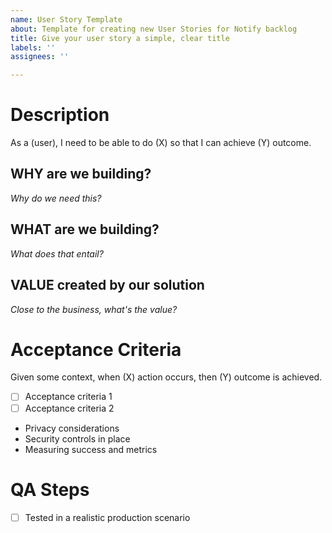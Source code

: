 ```yaml
---
name: User Story Template
about: Template for creating new User Stories for Notify backlog
title: Give your user story a simple, clear title
labels: ''
assignees: ''

---
```


# Description

As a (user), I need to be able to do (X) so that I can achieve (Y) outcome. 

## WHY are we building?

_Why do we need this?_

## WHAT are we building?

_What does that entail?_

## VALUE created by our solution

_Close to the business, what's the value?_

# Acceptance Criteria

Given some context, when (X) action occurs, then (Y) outcome is achieved.

- [ ] Acceptance criteria 1
- [ ] Acceptance criteria 2

- Privacy considerations
- Security controls in place
- Measuring success and metrics

# QA Steps

- [ ] Tested in a realistic production scenario
